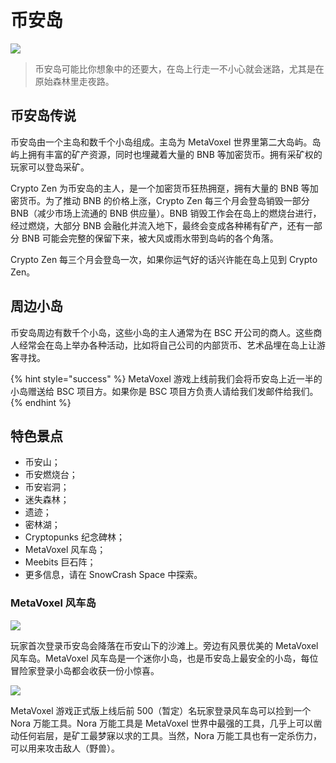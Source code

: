 # 币安岛

![](https://img.snowcrash.finance/site/docs-snowcrash-finance/MetaVoxel-BinanceIsland.003.jpeg)

> 币安岛可能比你想象中的还要大，在岛上行走一不小心就会迷路，尤其是在原始森林里走夜路。

## 币安岛传说

币安岛由一个主岛和数千个小岛组成。主岛为 MetaVoxel 世界里第二大岛屿。岛屿上拥有丰富的矿产资源，同时也埋藏着大量的 BNB 等加密货币。拥有采矿权的玩家可以登岛采矿。

Crypto Zen 为币安岛的主人，是一个加密货币狂热拥趸，拥有大量的 BNB 等加密货币。为了推动 BNB 的价格上涨，Crypto Zen 每三个月会登岛销毁一部分 BNB（减少市场上流通的 BNB 供应量）。BNB 销毁工作会在岛上的燃烧台进行，经过燃烧，大部分 BNB 会融化并流入地下，最终会变成各种稀有矿产，还有一部分 BNB 可能会完整的保留下来，被大风或雨水带到岛屿的各个角落。

Crypto Zen 每三个月会登岛一次，如果你运气好的话兴许能在岛上见到 Crypto Zen。

## 周边小岛

币安岛周边有数千个小岛，这些小岛的主人通常为在 BSC 开公司的商人。这些商人经常会在岛上举办各种活动，比如将自己公司的内部货币、艺术品埋在岛上让游客寻找。

{% hint style="success" %}
MetaVoxel 游戏上线前我们会将币安岛上近一半的小岛赠送给 BSC 项目方。如果你是 BSC 项目方负责人请给我们发邮件给我们。
{% endhint %}

## 特色景点

* 币安山；
* 币安燃烧台；
* 币安岩洞；
* 迷失森林；
* 遗迹；
* 密林湖；
* Cryptopunks 纪念碑林；
* MetaVoxel 风车岛；
* Meebits 巨石阵；
* 更多信息，请在 SnowCrash Space 中探索。

### MetaVoxel 风车岛

![](https://img.snowcrash.finance/site/docs-snowcrash-finance/MetaVoxel-PAA.018.jpeg)

玩家首次登录币安岛会降落在币安山下的沙滩上。旁边有风景优美的 MetaVoxel 风车岛。MetaVoxel 风车岛是一个迷你小岛，也是币安岛上最安全的小岛，每位冒险家登录小岛都会收获一份小惊喜。

![](https://img.snowcrash.finance/site/docs-snowcrash-finance/MetaVoxel-Tool.001.jpeg)

MetaVoxel 游戏正式版上线后前 500（暂定）名玩家登录风车岛可以捡到一个 Nora 万能工具。Nora 万能工具是 MetaVoxel 世界中最强的工具，几乎上可以凿动任何岩层，是矿工最梦寐以求的工具。当然，Nora 万能工具也有一定杀伤力，可以用来攻击敌人（野兽）。